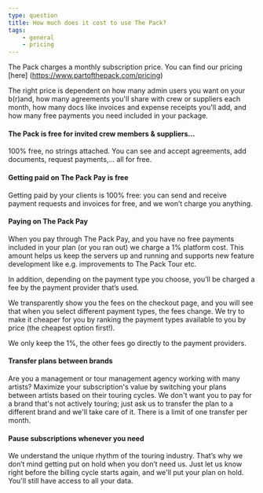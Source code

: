 ```yaml
---
type: question
title: How much does it cost to use The Pack?
tags:
    - general
    - pricing
---
```


The Pack charges a monthly subscription price.
You can find our pricing [here] (https://www.partofthepack.com/pricing)

The right price is dependent on how many admin users you want on your b(r)and, how many agreements you'll share with crew or suppliers each month, how many docs like invoices and expense receipts you'll add, and how many free payments you need included in your package.


#### The Pack is free for invited crew members & suppliers...

100% free, no strings attached.
You can see and accept agreements, add documents, request payments,... all for free.
 

#### Getting paid on The Pack Pay is free

Getting paid by your clients is 100% free: you can send and receive payment requests and invoices for free, and we won’t charge you anything.


#### Paying on The Pack Pay

When you pay through The Pack Pay, and you have no free payments included in your plan (or you ran out) we charge a 1% platform cost. This amount helps us keep the servers up and running and supports new feature development like e.g. improvements to The Pack Tour etc.

In addition, depending on the payment type you choose, you’ll be charged a fee by the payment provider that’s used.

We transparently show you the fees on the checkout page, and you will see that when you select different payment types, the fees change. We try to make it cheaper for you by ranking the payment types available to you by price (the cheapest option first!).

We only keep the 1%, the other fees go directly to the payment providers.

#### Transfer plans between brands
Are you a management or tour management agency working with many artists? Maximize your subscription's value by switching your plans between artists based on their touring cycles. We don't want you to pay for a brand that's not actively touring; just ask us to transfer the plan to a different brand and we'll take care of it.
There is a limit of one transfer per month.

#### Pause subscriptions whenever you need
We understand the unique rhythm of the touring industry. That’s why we don’t mind getting put on hold when you don’t need us.
Just let us know right before the billing cycle starts again, and we'll put your plan on hold. You'll still have access to all your data.

